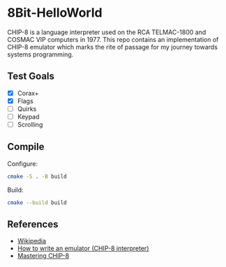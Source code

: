 # 8Bit-HelloWorld

CHIP-8 is a language interpreter used on the RCA TELMAC-1800 and COSMAC VIP computers in 1977.
This repo contains an implementation of CHIP-8 emulator which marks the rite of passage for my journey towards systems programming.

## Test Goals

- [x] Corax+
- [x] Flags
- [ ] Quirks
- [ ] Keypad
- [ ] Scrolling

## Compile

Configure:
```sh
cmake -S . -B build
```

Build:
```sh
cmake --build build
```

## References

- [Wikipedia](https://en.wikipedia.org/wiki/CHIP-8)
- [How to write an emulator (CHIP-8 interpreter)](https://multigesture.net/articles/how-to-write-an-emulator-chip-8-interpreter/)
- [Mastering CHIP-8](https://github.com/mattmikolay/chip-8/wiki/Mastering-CHIP%E2%80%908)

